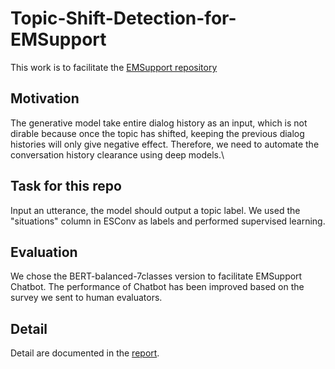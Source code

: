 # Topic-Shift-Detection-for-EMSupport

This work is to facilitate the [EMSupport repository](https://github.com/thu-coai/Emotional-Support-Conversation)

## Motivation
The generative model take entire dialog history as an input, which is not dirable because once the topic has shifted, keeping the previous dialog histories will only give negative effect. Therefore, we need to automate the conversation history clearance using deep models.\

## Task for this repo
Input an utterance, the model should output a topic label. We used the "situations" column in ESConv as labels and performed supervised learning.

## Evaluation
We chose the BERT-balanced-7classes version to facilitate EMSupport Chatbot. The performance of Chatbot has been improved based on the survey we sent to human evaluators.

## Detail
Detail are documented in the [report](https://github.com/jiz322/Topic-Shift-Detection-for-EMSupport/blob/main/Improve%20the%20Empathetic%20Chatbot-08-24-v3.pdf).


